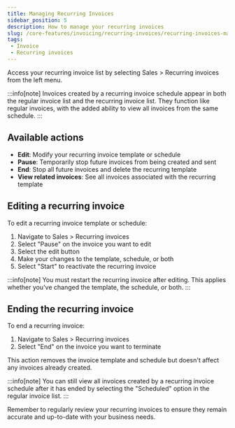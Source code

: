 ```yaml
---
title: Managing Recurring Invoices
sidebar_position: 5
description: How to manage your recurring invoices
slug: /core-features/invoicing/recurring-invoices/recurring-invoices-management
tags:
 - Invoice
 - Recurring invoices
---
```


Access your recurring invoice list by selecting Sales > Recurring invoices from the left menu.

:::info[note]
Invoices created by a recurring invoice schedule appear in both the regular invoice list and the recurring invoice list. They function like regular invoices, with the added ability to view all invoices from the same schedule.
:::

## Available actions

- **Edit**: Modify your recurring invoice template or schedule
- **Pause**: Temporarily stop future invoices from being created and sent
- **End**: Stop all future invoices and delete the recurring template
- **View related invoices**: See all invoices associated with the recurring template

## Editing a recurring invoice

To edit a recurring invoice template or schedule:

1. Navigate to Sales > Recurring invoices
2. Select "Pause" on the invoice you want to edit
3. Select the edit button
4. Make your changes to the template, schedule, or both
5. Select "Start" to reactivate the recurring invoice

:::info[note]
You must restart the recurring invoice after editing. This applies whether you've changed the template, the schedule, or both.
:::

## Ending the recurring invoice

To end a recurring invoice:

1. Navigate to Sales > Recurring invoices
2. Select "End" on the invoice you want to terminate

This action removes the invoice template and schedule but doesn't affect any invoices already created.

:::info[note]
You can still view all invoices created by a recurring invoice schedule after it has ended by selecting the "Scheduled" option in the regular invoice list.
:::

Remember to regularly review your recurring invoices to ensure they remain accurate and up-to-date with your business needs.